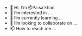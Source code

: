 - 👋 Hi, I’m @Paisalkhan
- 👀 I’m interested in ...
- 🌱 I’m currently learning ...
- 💞️ I’m looking to collaborate on ...
- 📫 How to reach me ...

<!---
Paisalkhan/Paisalkhan is a ✨ special ✨ repository because its `README.md` (this file) appears on your GitHub profile.
You can click the Preview link to take a look at your changes.
--->
